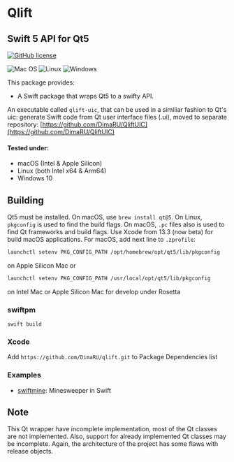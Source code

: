 # Qlift
## Swift 5 API for Qt5

[![GitHub license](https://img.shields.io/badge/license-MIT-blue.svg)](https://raw.githubusercontent.com/Longhanks/qlift-swift-example/master/LICENSE)

![Mac OS](https://img.shields.io/badge/mac%20os-000000?style=for-the-badge&logo=macos&logoColor=F0F0F0)
![Linux](https://img.shields.io/badge/Linux-FCC624?style=for-the-badge&logo=linux&logoColor=black)
![Windows](https://img.shields.io/badge/Windows-0078D6?style=for-the-badge&logo=windows&logoColor=white)

This package provides:

 - A Swift package that wraps Qt5 to a swifty API.

 An executable called `qlift-uic`, that can be used in a similiar fashion to Qt's uic: generate Swift code from Qt user interface files (.ui), moved to separate repository: [https://github.com/DimaRU/QliftUIC](https://github.com/DimaRU/QliftUIC)

 #### Tested under:
 - macOS (Intel & Apple Silicon)
 - Linux (both Intel x64 & Arm64)
 - Windows 10

## Building

Qt5 must be installed. On macOS, use `brew install qt@5`. On Linux, `pkgconfig` is used to find the build flags. On macOS, `.pc` files also is used to find Qt frameworks and build flags. Use Xcode from 13.3 (now beta) for build macOS applications. 
For macOS, add next line to `.zprofile`:

```bash
launchctl setenv PKG_CONFIG_PATH /opt/homebrew/opt/qt5/lib/pkgconfig
```
on Apple Silicon Mac or

```bash
launchctl setenv PKG_CONFIG_PATH /usr/local/opt/qt5/lib/pkgconfig
```
on Intel Mac or Apple Silicon Mac for develop under Rosetta

### swiftpm

`swift build`

### Xcode

Add `https://github.com/DimaRU/qlift.git` to Package Dependencies list

### Examples

 - [swiftmine](https://github.com/Longhanks/swiftmine "swiftmine"): Minesweeper in Swift

## Note

This Qt wrapper have incomplete implementation, most of the Qt classes are not implemented. Also, support for already implemented Qt classes may be incomplete.
Again, the architecture of the project has some flaws with release objects.
